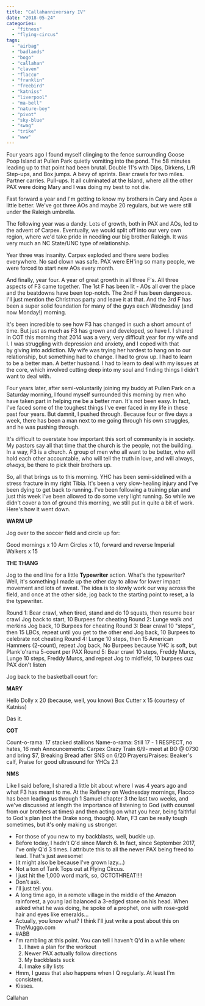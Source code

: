 ```yaml
---
title: "Callahanniversary IV"
date: "2018-05-24"
categories: 
  - "fitness"
  - "flying-circus"
tags: 
  - "airbag"
  - "badlands"
  - "bogo"
  - "callahan"
  - "claven"
  - "flacco"
  - "franklin"
  - "freebird"
  - "katniss"
  - "liverpool"
  - "ma-bell"
  - "nature-boy"
  - "pivot"
  - "sky-blue"
  - "swag"
  - "trike"
  - "www"
---
```


Four years ago I found myself clinging to the fence surrounding Goose Poop Island at Pullen Park quietly vomiting into the pond. The 58 minutes leading up to that point had been brutal. Double 11's with Dips, Dirkens, L/R Step-ups, and Box jumps. A bevy of sprints. Bear crawls for two miles. Partner carries. Pull-ups. It all culminated at the Island, where all the other PAX were doing Mary and I was doing my best to not die.

Fast forward a year and I'm getting to know my brothers in Cary and Apex a little better. We've got three AOs and maybe 20 regulars, but we were still under the Raleigh umbrella.

The following year was a dandy. Lots of growth, both in PAX and AOs, led to the advent of Carpex. Eventually, we would split off into our very own region, where we'd take pride in needling our big brother Raleigh. It was very much an NC State/UNC type of relationship.

Year three was insanity. Carpex exploded and there were bodies everywhere. No sad clown was safe. PAX were EH'ing so many people, we were forced to start new AOs every month.

And finally, year four. A year of great growth in all three F's. All three aspects of F3 came together. The 1st F has been lit - AOs all over the place and the beatdowns have been top-notch. The 2nd F has been dangerous. I'll just mention the Christmas party and leave it at that. And the 3rd F has been a super solid foundation for many of the guys each Wednesday (and now Monday!) morning.

It's been incredible to see how F3 has changed in such a short amount of time. But just as much as F3 has grown and developed, so have I. I shared in COT this morning that 2014 was a very, very difficult year for my wife and I. I was struggling with depression and anxiety, and I coped with that by giving into addiction. My wife was trying her hardest to hang on to our relationship, but something had to change. I had to grow up. I had to learn to be a better man. A better husband. I had to learn to deal with my issues at the core, which involved cutting deep into my soul and finding things I didn't want to deal with.

Four years later, after semi-voluntarily joining my buddy at Pullen Park on a Saturday morning, I found myself surrounded this morning by men who have taken part in helping me be a better man. It's not been easy. In fact, I've faced some of the toughest things I've ever faced in my life in these past four years. But damnit, I pushed through. Because four or five days a week, there has been a man next to me going through his own struggles, and he was pushing through.

It's difficult to overstate how important this sort of community is in society. My pastors say all that time that the church is the people, not the building. In a way, F3 is a church. A group of men who all want to be better, who will hold each other accountable, who will tell the truth in love, and will always, _always_, be there to pick their brothers up.

So, all that brings us to this morning. YHC has been semi-sidelined with a stress fracture in my right Tibia. It's been a very slow-healing injury and I've been dying to get back to running. I've been following a training plan and just this week I've been allowed to do some very light running. So while we didn't cover a ton of ground this morning, we still put in quite a bit of work. Here's how it went down.

**WARM UP**

Jog over to the soccer field and circle up for:

Good mornings x 10 Arm Circles x 10, forward and reverse Imperial Walkers x 15

**THE THANG**

Jog to the end line for a little **Typewriter** action. What's the typewriter? Well, it's something I made up the other day to allow for lower impact movement and lots of sweat. The idea is to slowly work our way across the field, and once at the other side, jog back to the starting point to reset, a la the typewriter.

Round 1: Bear crawl, when tired, stand and do 10 squats, then resume bear crawl Jog back to start, 10 Burpees for cheating Round 2: Lunge walk and merkins Jog back, 10 Burpees for cheating Round 3: Bear crawl 10 "steps", then 15 LBCs, repeat until you get to the other end Jog back, 10 Burpees to celebrate not cheating Round 4: Lunge 10 steps, then 15 American Hammers (2-count), repeat Jog back, No Burpees because YHC is soft, but Plank'o'rama 5-count per PAX Round 5: Bear crawl 10 steps, Freddy Murcs, Lunge 10 steps, Freddy Murcs, and repeat Jog to midfield, 10 burpees cuz PAX don't listen

Jog back to the basketball court for:

**MARY**

Hello Dolly x 20 (because, well, you know) Box Cutter x 15 (courtesy of Katniss)

Das it.

**COT**

Count-o-rama: 17 stacked stallions Name-o-rama: Still 17 - 1 RESPECT, no hates, 16 meh Announcements: Carpex Crazy Train 6/9- meet at BO @ 0730 and bring $7, Breaking Bread after SNS on 6/20 Prayers/Praises: Beaker's calf, Praise for good ultrasound for YHCs 2.1

**NMS**

Like I said before, I shared a little bit about where I was 4 years ago and what F3 has meant to me. At the Refinery on Wednesday mornings, Flacco has been leading us through 1 Samuel chapter 3 the last two weeks, and we've discussed at length the importance of listening to God (with counsel from our brothers at times) and then acting on what you hear, being faithful to God's plan (not the Drake song, though). Man, F3 can be really tough sometimes, but it's only making us stronger.

- For those of you new to my backblasts, well, buckle up.
- Before today, I hadn't Q'd since March 6. In fact, since September 2017, I've only Q'd 3 times. I attribute this to all the newer PAX being freed to lead. That's just awesome!
- (it might also be because I've grown lazy...)
- Not a ton of Tank Tops out at Flying Circus.
- I just hit the 1,000 word mark, so, OCTOTHREAT!!!!
- Don't ask.
- I'll just tell you.
- A long time ago, in a remote village in the middle of the Amazon rainforest, a young lad balanced a 3-edged stone on his head. When asked what he was doing, he spoke of a prophet, one with rose-gold hair and eyes like emeralds...
- Actually, you know what? I think I'll just write a post about this on TheMuggo.com
- #ABB
- I'm rambling at this point. You can tell I haven't Q'd in a while when:
    1. I have a plan for the workout
    2. Newer PAX actually follow directions
    3. My backblasts suck
    4. I make silly lists
- Hmm, I guess that also happens when I Q regularly. At least I'm consistent.
- Kisses.

Callahan
